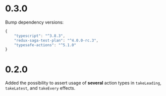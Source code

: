 # 0.3.0

Bump dependency versions:

```typescript
{
    "typescript": "^3.8.3",
    "redux-saga-test-plan": "^4.0.0-rc.3",
    "typesafe-actions": "^5.1.0"
}
```

# 0.2.0

Added the possibility to assert usage of **several** action types in `takeLeading`, `takeLatest`, and `takeEvery` effects.